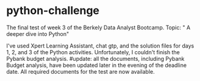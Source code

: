 # python-challenge
The final test of week 3 of the Berkely Data Analyst Bootcamp. Topic:  " A deeper dive into Python"

I've used Xpert Learning Assistant, chat gtp, and the solution files for days 1, 2, and 3 of the Python activities. 
Unfortunately, I couldn't finish the Pybank budget analysis.
#update: all the documents, including Pybank Budget analysis, have been updated later in the evening of the deadline date.
All required documents for the test are now available.
